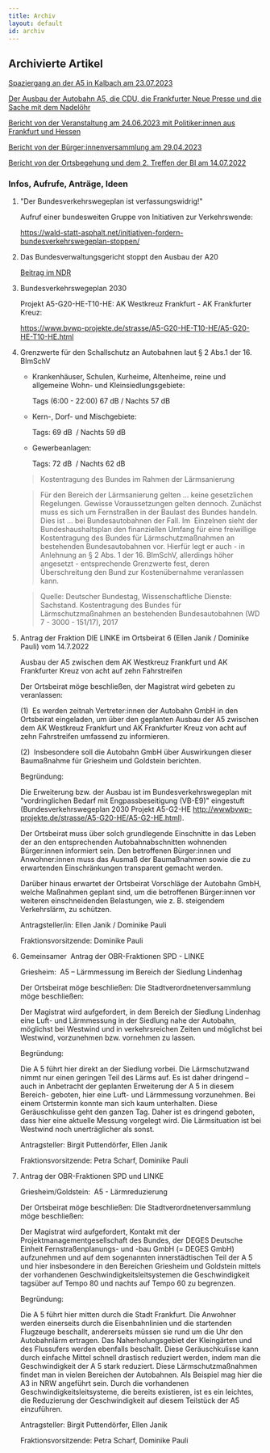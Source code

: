 ```yaml
---
title: Archiv
layout: default
id: archiv
---
```

## Archivierte Artikel

[Spaziergang an der A5 in Kalbach am 23.07.2023](./archiv/begehung-2023-07-23.md)

[Der Ausbau der Autobahn A5, die CDU, die Frankfurter Neue Presse und die Sache mit dem Nadelöhr](./archiv/kommentar-fnp-nadelöhr.md)

[Bericht von der Veranstaltung am 24.06.2023 mit Politiker:innen aus Frankfurt und Hessen](./archiv/treffen-2023-06-24.md)

[Bericht von der Bürger:innenversammlung am 29.04.2023](./archiv/treffen-2023-04-29.md)

[Bericht von der Ortsbegehung und dem 2. Treffen der BI am 14.07.2022](./archiv/treffen-2022-07-14.md)

### Infos, Aufrufe, Anträge, Ideen

1. &quot;Der Bundesverkehrswegeplan ist verfassungswidrig!&quot;

   Aufruf einer bundesweiten Gruppe von Initiativen zur Verkehrswende:

   <https://wald-statt-asphalt.net/initiativen-fordern-bundesverkehrswegeplan-stoppen/>

2. Das Bundesverwaltungsgericht stoppt den Ausbau der A20

   [Beitrag im NDR](https://www.ndr.de/fernsehen/sendungen/hallo_niedersachsen/Bundesverwaltungsgericht-stoppt-A20-Ausbau,hallonds74144.html)

3. Bundesverkehrswegeplan 2030

   Projekt A5-G20-HE-T10-HE: AK Westkreuz Frankfurt - AK Frankfurter Kreuz:

   <https://www.bvwp-projekte.de/strasse/A5-G20-HE-T10-HE/A5-G20-HE-T10-HE.html>

4. Grenzwerte für den Schallschutz an Autobahnen laut § 2 Abs.1 der 16. BImSchV

   - Krankenhäuser, Schulen, Kurheime, Altenheime, reine und allgemeine Wohn- und Kleinsiedlungsgebiete:

     Tags (6:00 - 22:00) 67 dB / Nachts 57 dB
  
   - Kern-, Dorf- und Mischgebiete:

     Tags: 69 dB  / Nachts 59 dB

   - Gewerbeanlagen:

     Tags: 72 dB  / Nachts 62 dB

    > Kostentragung des Bundes im Rahmen der Lärmsanierung

    > Für den Bereich der Lärmsanierung gelten ... keine gesetzlichen Regelungen. Gewisse Voraussetzungen gelten dennoch. Zunächst muss es sich um Fernstraßen in der Baulast des Bundes handeln. Dies ist ... bei Bundesautobahnen der Fall. Im  Einzelnen sieht der Bundeshaushaltsplan den finanziellen Umfang für eine freiwillige Kostentragung des Bundes für Lärmschutzmaßnahmen an bestehenden Bundesautobahnen vor. Hierfür legt er auch - in Anlehnung an § 2 Abs. 1 der 16. BImSchV, allerdings höher angesetzt - entsprechende Grenzwerte fest, deren Überschreitung den Bund zur Kostenübernahme veranlassen kann.

    > Quelle: Deutscher Bundestag, Wissenschaftliche Dienste: Sachstand. Kostentragung des Bundes für Lärmschutzmaßnahmen an bestehenden Bundesautobahnen (WD 7 - 3000 - 151/17), 2017


5. Antrag der Fraktion DIE LINKE im Ortsbeirat 6 (Ellen Janik / Dominike Pauli) vom 14.7.2022

   Ausbau der A5 zwischen dem AK Westkreuz Frankfurt und AK Frankfurter Kreuz von acht auf zehn Fahrstreifen

   Der Ortsbeirat möge beschließen, der Magistrat wird gebeten zu veranlassen:

   (1)  Es werden zeitnah Vertreter:innen der Autobahn GmbH in den Ortsbeirat eingeladen, um über den geplanten Ausbau der A5 zwischen dem AK Westkreuz Frankfurt und AK Frankfurter Kreuz von acht auf zehn Fahrstreifen umfassend zu informieren.

   (2)  Insbesondere soll die Autobahn GmbH über Auswirkungen dieser Baumaßnahme für Griesheim und Goldstein berichten.

   Begründung:

   Die Erweiterung bzw. der Ausbau ist im Bundesverkehrswegeplan mit &quot;vordringlichen Bedarf mit Engpassbeseitigung (VB-E9)&quot; eingestuft (Bundesverkehrswegeplan 2030 Projekt A5-G2-HE <http://wwwbvwp-projekte.de/strasse/A5-G20-HE/A5-G2-HE.html>).
  
   Der Ortsbeirat muss über solch grundlegende Einschnitte in das Leben der an den entsprechenden Autobahnabschnitten wohnenden Bürger:innen informiert sein. Den betroffenen Bürger:innen und Anwohner:innen muss das Ausmaß der Baumaßnahmen sowie die zu erwartenden Einschränkungen transparent gemacht werden.
  
   Darüber hinaus erwartet der Ortsbeirat Vorschläge der Autobahn GmbH, welche Maßnahmen geplant sind, um die betroffenen Bürger:innen vor weiteren einschneidenden Belastungen, wie z. B. steigendem Verkehrslärm, zu schützen.
  
   Antragsteller/in:
   Ellen Janik / Dominike Pauli
  
   Fraktionsvorsitzende:
   Dominike Pauli

6. Gemeinsamer  Antrag der OBR-Fraktionen SPD - LINKE

   Griesheim:  A5 – Lärmmessung im Bereich der Siedlung Lindenhag

   Der Ortsbeirat möge beschließen:
   Die Stadtverordnetenversammlung möge beschließen:
   
   Der Magistrat wird aufgefordert, in dem Bereich der Siedlung Lindenhag eine Luft- und Lärmmessung in der Siedlung nahe der Autobahn, möglichst bei Westwind und in verkehrsreichen Zeiten und möglichst bei Westwind, vorzunehmen bzw. vornehmen zu lassen.
  
   Begründung:
  
   Die A 5 führt hier direkt an der Siedlung vorbei. Die Lärmschutzwand nimmt nur einen geringen Teil des Lärms auf. Es ist daher dringend – auch in Anbetracht der geplanten Erweiterung der A 5 in diesem Bereich- geboten, hier eine Luft- und Lärmmessung vorzunehmen. Bei einem Ortstermin konnte man sich kaum unterhalten. Diese Geräuschkulisse geht den ganzen Tag. Daher ist es dringend geboten, dass hier eine aktuelle Messung vorgelegt wird. Die Lärmsituation ist bei Westwind noch unerträglicher als sonst.

   Antragsteller:
   Birgit Puttendörfer, Ellen Janik
  
   Fraktionsvorsitzende:
   Petra Scharf, Dominike Pauli

7. Antrag der OBR-Fraktionen SPD und LINKE
        
   Griesheim/Goldstein:  A5 - Lärmreduzierung

   Der Ortsbeirat möge beschließen:
   Die Stadtverordnetenversammlung möge beschließen:

   Der Magistrat wird aufgefordert, Kontakt mit der Projektmanagementgesellschaft des Bundes, der DEGES Deutsche Einheit Fernstraßenplanungs- und -bau GmbH (= DEGES GmbH) aufzunehmen und auf dem sogenannten innerstädtischen Teil der A 5 und hier insbesondere in den Bereichen Griesheim und Goldstein mittels der vorhandenen Geschwindigkeitsleitsystemen die Geschwindigkeit tagsüber auf Tempo 80 und nachts auf Tempo 60 zu begrenzen.

   Begründung:

   Die A 5 führt hier mitten durch die Stadt Frankfurt. Die Anwohner werden einerseits durch die Eisenbahnlinien und die startenden Flugzeuge beschallt, andererseits müssen sie rund um die Uhr den Autobahnlärm ertragen. Das Naherholungsgebiet der Kleingärten und des Flussufers werden ebenfalls beschallt. Diese Geräuschkulisse kann durch einfache Mittel schnell drastisch reduziert werden, indem man die Geschwindigkeit der A 5 stark reduziert. Diese Lärmschutzmaßnahmen findet man in vielen Bereichen der Autobahnen. Als Beispiel mag hier die A3 in NRW angeführt sein. Durch die vorhandenen Geschwindigkeitsleitsysteme, die bereits existieren, ist es ein leichtes, die Reduzierung der Geschwindigkeit auf diesem Teilstück der A5 einzuführen.

   Antragsteller:
   Birgit Puttendörfer, Ellen Janik
        
   Fraktionsvorsitzende:
   Petra Scharf, Dominike Pauli

